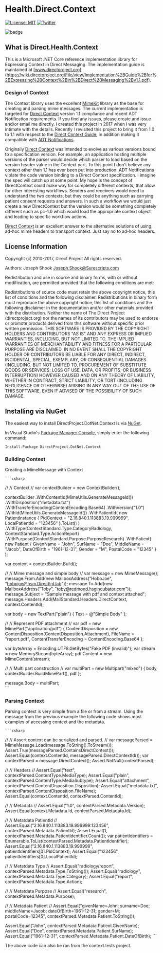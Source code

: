 ﻿# Health.Direct.Context

[![License: MIT](https://img.shields.io/badge/license-MIT-blue.svg)](https://opensource.org/licenses/MIT)
[![Twitter](https://img.shields.io/twitter/url/http/shields.io.svg?style=flat&logo=twitter)](https://twitter.com/intent/tweet?hashtags=DirectSecureMessaging,ADTnotifications,dotnet,oss,csharp&text=🚀+FusionCache.Metrics:+FusionCche+metric+plugins&url=https%3A%2F%2Fgithub.com%2Fjoeshook%2FZiggyCreatures.FusionCache.Metrics&via=josephshook)

![badge](https://img.shields.io/endpoint?url=https://gist.githubusercontent.com/JoeShook/b49a64c41decace4c01fc573ae307907/raw/direct-context-code-coverage.json)

## What is Direct.Health.Context

This is a Microsoft .NET Core reference implementation library for Expressing Context in Direct Messaging.  The implementation guide is maintained at [www.directproject.org](https://wiki.directproject.org/File/view/Implementation%2BGuide%2Bfor%2BExpressing%2BContext%2Bin%2BDirect%2BMessaging%2Bv1.1.pdf).

### Design of Context

The Context library uses the excellent [MimeKit](https://github.com/jstedfast/MimeKit) library as the base for creating and parsing mime messages.  The current implementation is targeted for [Direct Context]((https://wiki.directproject.org/Implementation_Guide_for_Expressing_Context_in_Direct_Messaging)) version 1.1 compliance and recent ADT Notification requirements.  If you find any issues, please create and issue and/or email me directly.  I created this project in 2017 when I was very intimate with the details.  Recently I revisited this project to bring it from 1.0 to 1.1 with respect to the [Direct Context Guide]((https://wiki.directproject.org/Implementation_Guide_for_Expressing_Context_in_Direct_Messaging)), in addition making it compatible with [ADT Notifications](https://directtrust.org/standards/event-notifications-via-direct).  

Originally [Direct Context](https://wiki.directproject.org/Implementation_Guide_for_Expressing_Context_in_Direct_Messaging) was intended to evolve as various versions bound to a specification version.  For example, an application hosting multiple versions of the parser would decide which parser to load based on the version header value in the Context part.  To this point I don't believe any context other than 1.1 has ever been put into production.  ADT Notifications violate the code version binding to a Direct Context specification.  I imagine the spec will catch up at some point.  My hope is the concept of DirectContext could make way for completely different contexts, that allow for other interesting workflows.  Senders and receivers would need to understand the two contexts, but they could be anything such as carrying patient consent requests and answers.  In such a workflow we would just create a new DirectContext but the version would be something completely different such as pc-1.0 which would load the appropriate context object and leading to specific workflow actions.  

[Direct Context](https://wiki.directproject.org/Implementation_Guide_for_Expressing_Context_in_Direct_Messaging) is an excellent answer to the alternative solutions of using ad-hoc mime headers to transport context.  Just say no to ad-hoc headers.

## License Information

Copyright (c) 2010-2017, Direct Project
 All rights reserved.

 Authors:
    Joseph Shook    Joseph.Shook@Surescripts.com
  
Redistribution and use in source and binary forms, with or without modification, are permitted provided that the following conditions are met:

Redistributions of source code must retain the above copyright notice, this list of conditions and the following disclaimer.
Redistributions in binary form must reproduce the above copyright notice, this list of conditions and the following disclaimer in the documentation and/or other materials provided with the distribution.
Neither the name of The Direct Project (directproject.org) nor the names of its contributors may be used to endorse or promote products derived from this software without specific prior written permission.
THIS SOFTWARE IS PROVIDED BY THE COPYRIGHT HOLDERS AND CONTRIBUTORS "AS IS" AND ANY EXPRESS OR IMPLIED WARRANTIES, INCLUDING, BUT NOT LIMITED TO, THE IMPLIED WARRANTIES OF MERCHANTABILITY AND FITNESS FOR A PARTICULAR PURPOSE ARE DISCLAIMED. IN NO EVENT SHALL THE COPYRIGHT HOLDER OR CONTRIBUTORS BE LIABLE FOR ANY DIRECT, INDIRECT, INCIDENTAL, SPECIAL, EXEMPLARY, OR CONSEQUENTIAL DAMAGES (INCLUDING, BUT NOT LIMITED TO, PROCUREMENT OF SUBSTITUTE GOODS OR SERVICES; LOSS OF USE, DATA, OR PROFITS; OR BUSINESS INTERRUPTION) HOWEVER CAUSED AND ON ANY THEORY OF LIABILITY, WHETHER IN CONTRACT, STRICT LIABILITY, OR TORT (INCLUDING NEGLIGENCE OR OTHERWISE) ARISING IN ANY WAY OUT OF THE USE OF THIS SOFTWARE, EVEN IF ADVISED OF THE POSSIBILITY OF SUCH DAMAGE.

## Installing via NuGet

The easiest way to install DirectProject.DotNet.Context is via [NuGet](https://www.nuget.org/packages/DirectProject.DotNet.Context/).

In Visual Studio's [Package Manager Console](http://docs.nuget.org/docs/start-here/using-the-package-manager-console),
simply enter the following command:

    Install-Package DirectProject.DotNet.Context

### Building Context

Creating a MimeMessage with Context

    ```csharp
//
// Context
//
var contextBuilder = new ContextBuilder();

contextBuilder
    .WithContentId(MimeUtils.GenerateMessageId())
    .WithDisposition("metadata.txt")
    .WithTransferEncoding(ContentEncoding.Base64)
    .WithVersion("1.0")
    .WithId(MimeUtils.GenerateMessageId())
    .WithPatientId(
        new PatientInstance
        {
            PidContext = "2.16.840.1.113883.19.999999",
            LocalPatientId = "123456"
        }.ToList()
    )
    .WithType(ContextStandard.Type.CategoryRadiology, ContextStandard.Type.ActionReport)
    .WithPurpose(ContextStandard.Purpose.PurposeResearch)
    .WithPatient(
        new Patient
        {
            GivenName = "John",
            SurName = "Doe",
            MiddleName = "Jacob",
            DateOfBirth = "1961-12-31",
            Gender = "M",
            PostalCode = "12345"
        }
    );

var context = contextBuilder.Build();

//
// Mime message and simple body
//
var message = new MimeMessage();
message.From.Add(new MailboxAddress("HoboJoe", "hobojoe@hsm.DirectInt.lab"));
message.To.Add(new MailboxAddress("Toby", "toby@redmond.hsgincubator.com"));
message.Subject = "Sample message with pdf and context attached";
message.Headers.Add(MailStandard.Headers.DirectContext, context.ContentId);

var body = new TextPart("plain")
{
    Text = @"Simple Body"
};

//
// Represent PDF attachment
// 
var pdf = new MimePart("application/pdf")
{
    ContentDisposition = new ContentDisposition(ContentDisposition.Attachment),
    FileName = "report.pdf",
    ContentTransferEncoding = ContentEncoding.Base64
};

var byteArray = Encoding.UTF8.GetBytes("Fake PDF (invalid)");
var stream = new MemoryStream(byteArray);
pdf.Content = new MimeContent(stream);

//
// Multi part construction
//
var multiPart = new Multipart("mixed")
{
    body,
    contextBuilder.BuildMimePart(),
    pdf
};

message.Body = multiPart;            
    ```

### Parsing Context

Parsing context is very simple from a file or from a stream.  Using the message from the previous example the following code shows most examples of accessing context and the metadata.

    ```csharp
//
// Assert context can be serialized and parsed.
//
var messageParsed = MimeMessage.Load(message.ToString().ToStream());
Assert.True(messageParsed.ContainsDirectContext());
Assert.Equal(context.ContentId, messageParsed.DirectContextId());
var contextParsed = message.DirectContext();
Assert.NotNull(contextParsed);

//
// Headers
//
Assert.Equal("text", contextParsed.ContentType.MediaType);
Assert.Equal("plain", contextParsed.ContentType.MediaSubtype);
Assert.Equal("attachment", contextParsed.ContentDisposition.Disposition);
Assert.Equal("metadata.txt", contextParsed.ContentDisposition.FileName);
Assert.Equal(context.ContentId, contextParsed.ContentId);

//
// Metadata
//
Assert.Equal("1.0", contextParsed.Metadata.Version);
Assert.Equal(context.Metadata.Id, contextParsed.Metadata.Id);

//
// Metatdata PatientId
//
Assert.Equal("2.16.840.1.113883.19.999999:123456", contextParsed.Metadata.PatientId);
Assert.Equal(1, contextParsed.Metadata.PatientIdentifier.Count());
var patientIdentifiers = Enumerable.ToList(contextParsed.Metadata.PatientIdentifier);
Assert.Equal("2.16.840.1.113883.19.999999", patientIdentifiers[0].PidContext);
Assert.Equal("123456", patientIdentifiers[0].LocalPatientId);

//
// Metatdata Type
//
Assert.Equal("radiology/report", contextParsed.Metadata.Type.ToString());
Assert.Equal("radiology", contextParsed.Metadata.Type.Category);
Assert.Equal("report", contextParsed.Metadata.Type.Action);

//
// Metatdata Purpose
//
Assert.Equal("research", contextParsed.Metadata.Purpose);

//
// Metadata Patient
//
Assert.Equal("givenName=John; surname=Doe; middleName=Jacob; dateOfBirth=1961-12-31; gender=M; postalCode=12345", 
    contextParsed.Metadata.Patient.ToString());

Assert.Equal("John", contextParsed.Metadata.Patient.GivenName);
Assert.Equal("Doe", contextParsed.Metadata.Patient.SurName);
Assert.Equal("1961-12-31", contextParsed.Metadata.Patient.DateOfBirth);
    ```

The above code can also be ran from the context.tests project.
